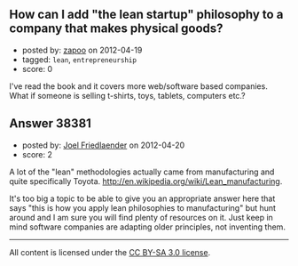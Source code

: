 ## How can I add "the lean startup" philosophy to a company that makes physical goods?

- posted by: [zapoo](https://stackexchange.com/users/-1/17081-zapoo) on 2012-04-19
- tagged: `lean`, `entrepreneurship`
- score: 0

I've read the book and it covers more web/software based companies. What if someone is selling t-shirts, toys, tablets, computers etc.?


## Answer 38381

- posted by: [Joel Friedlaender](https://stackexchange.com/users/-1/5543-joel-friedlaender) on 2012-04-20
- score: 2

A lot of the "lean" methodologies actually came from manufacturing and quite specifically Toyota.  http://en.wikipedia.org/wiki/Lean_manufacturing.

It's too big a topic to be able to give you an appropriate answer here that says "this is how you apply lean philosophies to manufacturing" but hunt around and I am sure you will find plenty of resources on it.  Just keep in mind software companies are adapting older principles, not inventing them.



---

All content is licensed under the [CC BY-SA 3.0 license](https://creativecommons.org/licenses/by-sa/3.0/).
